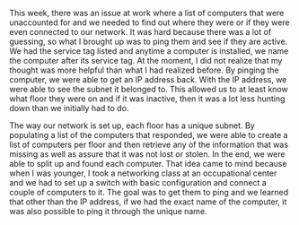 This week, there was an issue at work where a list of computers that were unaccounted for and we needed to find out where they were or if they were even connected
to our network. It was hard because there was a lot of guessing, so what I brought up was to ping them and see if they are
active. We had the service tag listed and anytime a computer is installed, we name the computer after its service tag. At the moment, I did not realize that my thought was 
more helpful than what I had realized before. By pinging the computer, we were able to get an IP address back. With the IP address, we were able to see the subnet it 
belonged to. This allowed us to at least know what floor they were on and if it was inactive, then it was a lot less hunting down than we initially had to do.

The way our network is set up, each floor has a unique subnet. By populating a list of the computers that responded, we were able to create a list of computers per floor and then retrieve
any of the information that was missing as well as assure that it was not lost or stolen. In the end, we were able to split up and found each computer. That idea came to mind because
when I was younger, I took a networking class at an occupational center and we had to set up a switch with basic configuration and connect a couple of computers to it. The goal was
to get them to ping and we learned that other than the IP address, if we had the exact name of the computer, it was also possible to ping it through the unique name. 